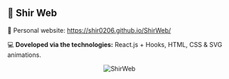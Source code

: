 ## :hibiscus: Shir Web 

:link: Personal website: https://shir0206.github.io/ShirWeb/


:computer: <b>Doveloped via the technologies:</b> React.js + Hooks, HTML, CSS  &  SVG animations.




<p align="center">
<img  src="https://user-images.githubusercontent.com/40990488/84271208-8074aa80-ab34-11ea-8d49-b2b72bf863b7.gif" alt="ShirWeb"/>
</p>



